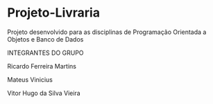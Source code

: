 # Projeto-Livraria
Projeto desenvolvido para as disciplinas de Programação Orientada a Objetos e Banco de Dados

INTEGRANTES DO GRUPO

Ricardo Ferreira Martins


Mateus Vinicius


Vitor Hugo da Silva Vieira
